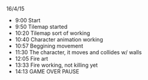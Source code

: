 16/4/15
* 9:00 Start
* 9:50 Tilemap started
* 10:20 Tilemap sort of working
* 10:40 Character animation working
* 10:57 Beggining movement
* 11:30 The character, it moves and collides w/ walls
* 12:05 Fire art
* 13:33 Fire working, not killing yet
* 14:13 GAME OVER PAUSE
